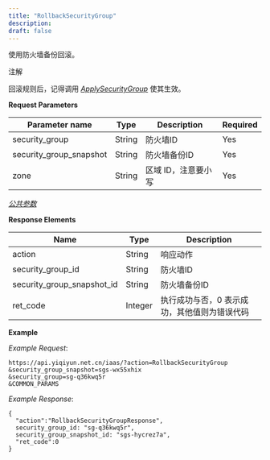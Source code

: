 ```yaml
---
title: "RollbackSecurityGroup"
description: 
draft: false
---
```




使用防火墙备份回滚。

注解

回滚规则后，记得调用 [_ApplySecurityGroup_](../apply_security_group/) 使其生效。

**Request Parameters**

| Parameter name | Type | Description | Required |
| --- | --- | --- | --- |
| security_group | String | 防火墙ID | Yes |
| security_group_snapshot | String | 防火墙备份ID | Yes |
| zone | String | 区域 ID，注意要小写 | Yes |

[_公共参数_](../../../parameters/)

**Response Elements**

| Name | Type | Description |
| --- | --- | --- |
| action | String | 响应动作 |
| security_group_id | String | 防火墙ID |
| security_group_snapshot_id | String | 防火墙备份ID |
| ret_code | Integer | 执行成功与否，0 表示成功，其他值则为错误代码 |

**Example**

_Example Request_:

```
https://api.yiqiyun.net.cn/iaas/?action=RollbackSecurityGroup
&security_group_snapshot=sgs-wx55xhix
&security_group=sg-q36kwq5r
&COMMON_PARAMS
```

_Example Response_:

```
{
  "action":"RollbackSecurityGroupResponse",
  security_group_id: "sg-q36kwq5r",
  security_group_snapshot_id: "sgs-hycrez7a",
  "ret_code":0
}
```
